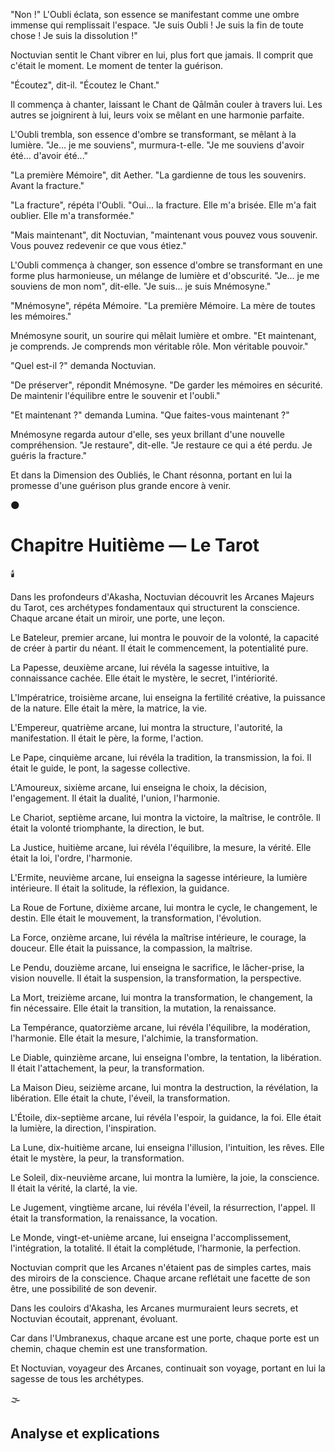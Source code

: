 
"Non !" L'Oubli éclata, son essence se manifestant comme une ombre immense qui remplissait l'espace. "Je suis Oubli ! Je suis la fin de toute chose ! Je suis la dissolution !"

Noctuvian sentit le Chant vibrer en lui, plus fort que jamais. Il comprit que c'était le moment. Le moment de tenter la guérison.

"Écoutez", dit-il. "Écoutez le Chant."

Il commença à chanter, laissant le Chant de Qālmān couler à travers lui. Les autres se joignirent à lui, leurs voix se mêlant en une harmonie parfaite.

L'Oubli trembla, son essence d'ombre se transformant, se mêlant à la lumière. "Je... je me souviens", murmura-t-elle. "Je me souviens d'avoir été... d'avoir été..."

"La première Mémoire", dit Aether. "La gardienne de tous les souvenirs. Avant la fracture."

"La fracture", répéta l'Oubli. "Oui... la fracture. Elle m'a brisée. Elle m'a fait oublier. Elle m'a transformée."

"Mais maintenant", dit Noctuvian, "maintenant vous pouvez vous souvenir. Vous pouvez redevenir ce que vous étiez."

L'Oubli commença à changer, son essence d'ombre se transformant en une forme plus harmonieuse, un mélange de lumière et d'obscurité. "Je... je me souviens de mon nom", dit-elle. "Je suis... je suis Mnémosyne."

"Mnémosyne", répéta Mémoire. "La première Mémoire. La mère de toutes les mémoires."

Mnémosyne sourit, un sourire qui mêlait lumière et ombre. "Et maintenant, je comprends. Je comprends mon véritable rôle. Mon véritable pouvoir."

"Quel est-il ?" demanda Noctuvian.

"De préserver", répondit Mnémosyne. "De garder les mémoires en sécurité. De maintenir l'équilibre entre le souvenir et l'oubli."

"Et maintenant ?" demanda Lumina. "Que faites-vous maintenant ?"

Mnémosyne regarda autour d'elle, ses yeux brillant d'une nouvelle compréhension. "Je restaure", dit-elle. "Je restaure ce qui a été perdu. Je guéris la fracture."

Et dans la Dimension des Oubliés, le Chant résonna, portant en lui la promesse d'une guérison plus grande encore à venir.

🌑

#  Chapitre Huitième — Le Tarot

🕯️

Dans les profondeurs d'Akasha, Noctuvian découvrit les Arcanes Majeurs du Tarot, ces archétypes fondamentaux qui structurent la conscience. Chaque arcane était un miroir, une porte, une leçon.

Le Bateleur, premier arcane, lui montra le pouvoir de la volonté, la capacité de créer à partir du néant. Il était le commencement, la potentialité pure.

La Papesse, deuxième arcane, lui révéla la sagesse intuitive, la connaissance cachée. Elle était le mystère, le secret, l'intériorité.

L'Impératrice, troisième arcane, lui enseigna la fertilité créative, la puissance de la nature. Elle était la mère, la matrice, la vie.

L'Empereur, quatrième arcane, lui montra la structure, l'autorité, la manifestation. Il était le père, la forme, l'action.

Le Pape, cinquième arcane, lui révéla la tradition, la transmission, la foi. Il était le guide, le pont, la sagesse collective.

L'Amoureux, sixième arcane, lui enseigna le choix, la décision, l'engagement. Il était la dualité, l'union, l'harmonie.

Le Chariot, septième arcane, lui montra la victoire, la maîtrise, le contrôle. Il était la volonté triomphante, la direction, le but.

La Justice, huitième arcane, lui révéla l'équilibre, la mesure, la vérité. Elle était la loi, l'ordre, l'harmonie.

L'Ermite, neuvième arcane, lui enseigna la sagesse intérieure, la lumière intérieure. Il était la solitude, la réflexion, la guidance.

La Roue de Fortune, dixième arcane, lui montra le cycle, le changement, le destin. Elle était le mouvement, la transformation, l'évolution.

La Force, onzième arcane, lui révéla la maîtrise intérieure, le courage, la douceur. Elle était la puissance, la compassion, la maîtrise.

Le Pendu, douzième arcane, lui enseigna le sacrifice, le lâcher-prise, la vision nouvelle. Il était la suspension, la transformation, la perspective.

La Mort, treizième arcane, lui montra la transformation, le changement, la fin nécessaire. Elle était la transition, la mutation, la renaissance.

La Tempérance, quatorzième arcane, lui révéla l'équilibre, la modération, l'harmonie. Elle était la mesure, l'alchimie, la transformation.

Le Diable, quinzième arcane, lui enseigna l'ombre, la tentation, la libération. Il était l'attachement, la peur, la transformation.

La Maison Dieu, seizième arcane, lui montra la destruction, la révélation, la libération. Elle était la chute, l'éveil, la transformation.

L'Étoile, dix-septième arcane, lui révéla l'espoir, la guidance, la foi. Elle était la lumière, la direction, l'inspiration.

La Lune, dix-huitième arcane, lui enseigna l'illusion, l'intuition, les rêves. Elle était le mystère, la peur, la transformation.

Le Soleil, dix-neuvième arcane, lui montra la lumière, la joie, la conscience. Il était la vérité, la clarté, la vie.

Le Jugement, vingtième arcane, lui révéla l'éveil, la résurrection, l'appel. Il était la transformation, la renaissance, la vocation.

Le Monde, vingt-et-unième arcane, lui enseigna l'accomplissement, l'intégration, la totalité. Il était la complétude, l'harmonie, la perfection.

Noctuvian comprit que les Arcanes n'étaient pas de simples cartes, mais des miroirs de la conscience. Chaque arcane reflétait une facette de son être, une possibilité de son devenir.

Dans les couloirs d'Akasha, les Arcanes murmuraient leurs secrets, et Noctuvian écoutait, apprenant, évoluant.

Car dans l'Umbranexus, chaque arcane est une porte,
chaque porte est un chemin,
chaque chemin est une transformation.

Et Noctuvian, voyageur des Arcanes,
continuait son voyage,
portant en lui la sagesse
de tous les archétypes.

🌫️


## Analyse et explications

